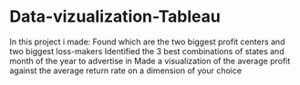 # Data-vizualization-Tableau
In this project i made: Found which are the two biggest profit centers and two biggest loss-makers
Identified the 3 best combinations of states and month of the year to advertise in
Made a visualization of the average profit against the average return rate on a dimension of your choice

